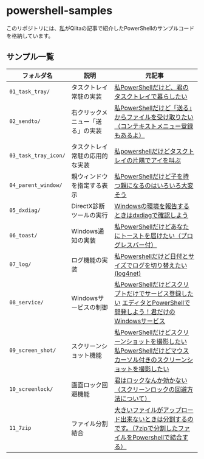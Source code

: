 # powershell-samples

このリポジトリには、[私](https://qiita.com/magiclib)がQiitaの記事で紹介したPowerShellのサンプルコードを格納しています。

## サンプル一覧

| フォルダ名 | 説明 | 元記事 |
|------------|------|--------|
| `01_task_tray/` | タスクトレイ常駐の実装 | [私PowerShellだけど、君のタスクトレイで暮らしたい](https://qiita.com/magiclib/items/cc2de9169c781642e52d) |
| `02_sendto/` | 右クリックメニュー「送る」の実装 | [私PowerShellだけど「送る」からファイルを受け取りたい（コンテキストメニュー登録もあるよ）](https://qiita.com/magiclib/items/7529557f756af9c8d21b) |
| `03_task_tray_icon/` | タスクトレイ常駐の応用的な実装 | [私powershellだけどタスクトレイの片隅でアイを叫ぶ](https://qiita.com/magiclib/items/9d0cd35814b6fcff2e44) |
| `04_parent_window/` | 親ウィンドウを指定する表示 | [私PowerShellだけど子を持つ親になるのはいろいろ大変そう](https://qiita.com/magiclib/items/ef0ab5c1fd8e0260b39d) |
| `05_dxdiag/` | DirectX診断ツールの実行 | [Windowsの環境を報告するときはdxdiagで確認しよう](https://qiita.com/magiclib/items/e50d373df3e15fff0749) |
| `06_toast/` | Windows通知の実装 | [私PowerShellだけどあなたにトーストを届けたい（プログレスバー付）](https://qiita.com/magiclib/items/12e2a9e1e1e823a7fa5c) |
| `07_log/` | ログ機能の実装 | [私Powershellだけど日付とサイズでログを切り替えたい(log4net)](https://qiita.com/magiclib/items/4fe5bab3e879dd8de951) |
| `08_service/` | Windowsサービスの制御 | [私PowerShellだけどスクリプトだけでサービス登録したい](https://qiita.com/magiclib/items/b4e2e919f02af1b04b58) [エディタとPowerShellで開発しよう！君だけのWindowsサービス](https://qiita.com/magiclib/items/0d5fb158010a9df6b24b)|
| `09_screen_shot/` | スクリーンショット機能 | [私PowerShellだけどスクリーンショットを撮影したい](https://qiita.com/magiclib/items/91f7d32cbd766b39b293) [私PowerShellだけどマウスカーソル付きのスクリーンショットを撮影したい](https://qiita.com/magiclib/items/c867525aa83db5a00ebb) |
| `10_screenlock/` | 画面ロック回避機能 | [君はロックなんか効かない（スクリーンロックの回避方法について）](https://qiita.com/magiclib/items/352e46f86d3d0e2e9c7b) |
| `11_7zip` | ファイル分割結合 | [大きいファイルがアップロード出来ないときは分割するのです。（7zipで分割したファイルをPowershellで結合する）](https://qiita.com/magiclib/items/a3044c21d195e542472f) |


